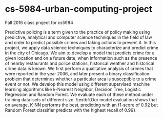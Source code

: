 # cs-5984-urban-computing-project
Fall 2016 class project for cs5984


Predictive policing is a term given to the practice of
policy making using predictive, analytical and computer
science techniques in the field of law and order to predict
possible crimes and taking actions to prevent it. In this
project, we apply data science techniques to characterize and predict crime in the city of Chicago. We aim to develop a model that predicts crime for a given location and on a future date, when information such as the presence of nearby restaurants and police stations, historical weather and historical crime data is known. We first perform a qualitative analysis of crimes that were reported in the year 2006, and later present a binary classification problem that determines whether a particular area is susceptible to a crime event or not. We develop this model using different supervised machine learning algorithms like k-Nearest Neighbor, Decision Tree, Logistic Regression and Random Forest. We evaluate each of these method under training data-sets of different size. \textbf{Our model evaluation shows that on average, K-NN performs the best, predicting with an f1-score of 0.92 but Random Forest classifier predicts with the highest recall of 0.99}.
